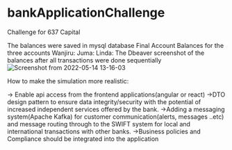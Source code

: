 # bankApplicationChallenge
Challenge for 637 Capital

The balances were saved in mysql database
Final Account Balances for the three accounts
  Wanjiru:
  Juma:
  Linda:
  The Dbeaver screenshot of the balances after all transactions were done sequentially
  ![Screenshot from 2022-05-14 13-16-03](https://user-images.githubusercontent.com/50520226/168421838-fdbf74bf-fae8-4a4d-93d0-8c2c76aa5069.png)
  
  How to make the simulation more realistic:
  
  -> Enable api access from the  frontend applications(angular or react)
  ->DTO design pattern to ensure data integrity/security with the potential of increased independent services offered by the bank.
  ->Adding a messaging system(Apache Kafka) for customer communication(alerts, messages ..etc) and  message routing through to  the SWIFT system for local    and international transactions with other banks.
  ->Business policies and Compliance should be integrated into the application
